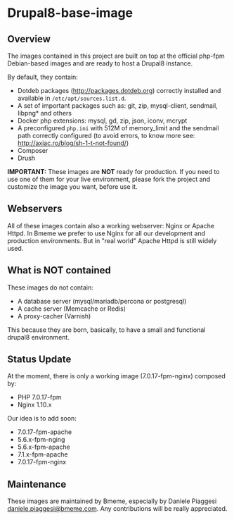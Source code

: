 # Drupal8-base-image

## Overview

The images contained in this project are built on top at the official 
php-fpm Debian-based images and are ready to host a Drupal8 instance.

By default, they contain:

- Dotdeb packages (http://packages.dotdeb.org) correctly installed and 
available in `/etc/apt/sources.list.d`.
- A set of important packages such as: git, zip, mysql-client, sendmail, 
libpng* and others 
- Docker php extensions: mysql, gd, zip, json, iconv, mcrypt
- A preconfigured `php.ini` with 512M of memory_limit and the sendmail 
path correctly configured (to avoid errors, to know more 
see: http://axiac.ro/blog/sh-1-t-not-found/)
- Composer
- Drush

**IMPORTANT:** These images are **NOT** ready for production. 
If you need to use one of them for your live environment, please fork 
the project and customize the image you want, before use it.

## Webservers
All of these images contain also a working webserver: Nginx or Apache Httpd.
In Bmeme we prefer to use Nginx for all our development and production
environments. But in "real world" Apache Httpd is still widely used.
 
## What is NOT contained
These images do not contain:

- A database server (mysql/mariadb/percona or postgresql)
- A cache server (Memcache or Redis)
- A proxy-cacher (Varnish)

This because they are born, basically, to have a small and functional 
drupal8 environment. 

## Status Update
At the moment, there is only a working image (7.0.17-fpm-nginx) composed by:

- PHP 7.0.17-fpm
- Nginx 1.10.x

Our idea is to add soon:

- 7.0.17-fpm-apache
- 5.6.x-fpm-nging
- 5.6.x-fpm-apache
- 7.1.x-fpm-apache
- 7.0.17-fpm-nginx

## Maintenance

These images are maintained by Bmeme, especially by Daniele Piaggesi
<daniele.piaggesi@bmeme.com>.
Any contributions will be really appreciated.